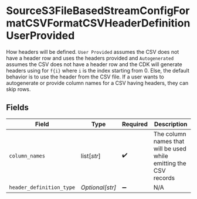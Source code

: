 # SourceS3FileBasedStreamConfigFormatCSVFormatCSVHeaderDefinitionUserProvided

How headers will be defined. `User Provided` assumes the CSV does not have a header row and uses the headers provided and `Autogenerated` assumes the CSV does not have a header row and the CDK will generate headers using for `f{i}` where `i` is the index starting from 0. Else, the default behavior is to use the header from the CSV file. If a user wants to autogenerate or provide column names for a CSV having headers, they can skip rows.


## Fields

| Field                                                             | Type                                                              | Required                                                          | Description                                                       |
| ----------------------------------------------------------------- | ----------------------------------------------------------------- | ----------------------------------------------------------------- | ----------------------------------------------------------------- |
| `column_names`                                                    | list[*str*]                                                       | :heavy_check_mark:                                                | The column names that will be used while emitting the CSV records |
| `header_definition_type`                                          | *Optional[str]*                                                   | :heavy_minus_sign:                                                | N/A                                                               |